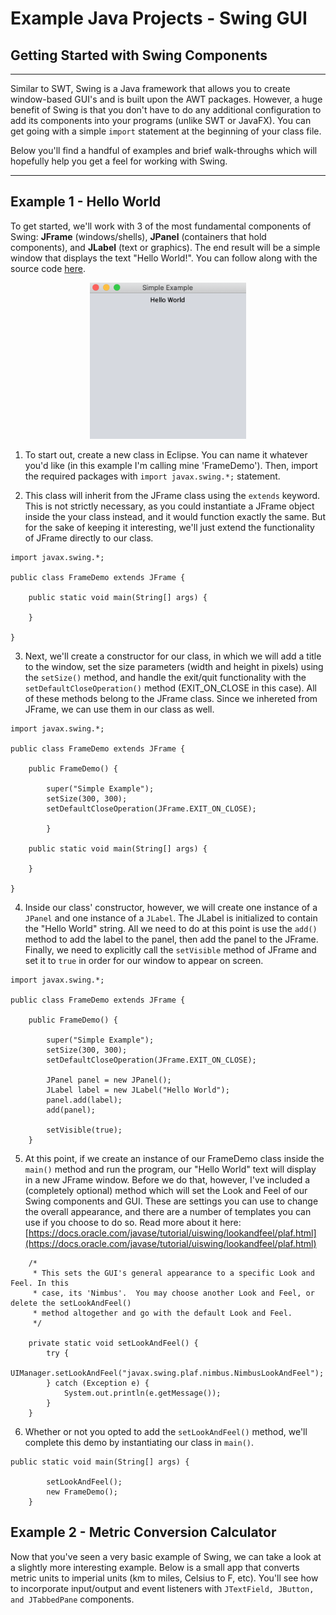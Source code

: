 # Example Java Projects - Swing GUI

## Getting Started with Swing Components

---

Similar to SWT, Swing is a Java framework that allows you to create window-based GUI's and is built upon the AWT packages.  However, a huge benefit of Swing is that you don't have to do any additional configuration to add its components into your programs (unlike SWT or JavaFX). You can get going with a simple `import` statement at the beginning of your class file.  

Below you'll find a handful of examples and brief walk-throughs which will hopefully help you get a feel for working with Swing.  

---

## Example 1 - Hello World

To get started, we'll work with 3 of the most fundamental components of Swing: **JFrame** (windows/shells), **JPanel** (containers that hold components), and **JLabel** (text or graphics).  The end result will be a simple window that displays the text "Hello World!".  You can follow along with the source code [here](https://github.com/robbgatica/comp170-swing/blob/master/src/swing/comp170/FrameDemo.java).  

<p align="center">
<img src="images/frame.png" alt="frame-demo" width="250" height="250" />
  </p>

1.  To start out, create a new class in Eclipse. You can name it whatever you'd like (in this example I'm calling mine 'FrameDemo').  Then, import the required packages with `import javax.swing.*;` statement.   

2.  This class will inherit from the JFrame class using the `extends` keyword.  This is not strictly necessary, as you could instantiate a JFrame object inside the your class instead, and it would function exactly the same.  But for the sake of keeping it interesting, we'll just extend the functionality of JFrame directly to our class.

```
import javax.swing.*;

public class FrameDemo extends JFrame {

	public static void main(String[] args) {

	}

}
```

3.  Next, we'll create a constructor for our class, in which we will add a title to the window, set the size parameters (width and height in pixels) using  the `setSize()` method, and handle the exit/quit functionality with the `setDefaultCloseOperation()` method (EXIT_ON_CLOSE in this case).  All of these methods belong to the JFrame class.  Since we inhereted from JFrame, we can use them in our class as well.

```
import javax.swing.*;

public class FrameDemo extends JFrame {

	public FrameDemo() {
		
		super("Simple Example");
		setSize(300, 300);
		setDefaultCloseOperation(JFrame.EXIT_ON_CLOSE);
		
		}

	public static void main(String[] args) {

	}

}
```

4.  Inside our class' constructor, however, we will create one instance of a `JPanel` and one instance of a `JLabel`.  The JLabel is initialized to contain the "Hello World" string. All we need to do at this point is use the `add()` method to add the label to the panel, then add the panel to the JFrame.  Finally, we need to explicitly call the `setVisible` method of JFrame and set it to `true` in order for our window to appear on screen.

```
import javax.swing.*;

public class FrameDemo extends JFrame {

	public FrameDemo() {
		
		super("Simple Example");
		setSize(300, 300);
		setDefaultCloseOperation(JFrame.EXIT_ON_CLOSE);
		
		JPanel panel = new JPanel();
		JLabel label = new JLabel("Hello World");
		panel.add(label);
		add(panel);
		
		setVisible(true);
	}
```

5. At this point, if we create an instance of our FrameDemo class inside the `main()` method and run the program, our "Hello World" text will display in a new JFrame window.  Before we do that, however, I've included a (completely optional) method which will set the Look and Feel of our Swing components and GUI.  These are settings you can use to change the overall appearance, and there are a number of templates you can use if you choose to do so.  Read more about it here: [https://docs.oracle.com/javase/tutorial/uiswing/lookandfeel/plaf.html](https://docs.oracle.com/javase/tutorial/uiswing/lookandfeel/plaf.html)

```
	/*
	 * This sets the GUI's general appearance to a specific Look and Feel. In this
	 * case, its 'Nimbus'.  You may choose another Look and Feel, or delete the setLookAndFeel() 
	 * method altogether and go with the default Look and Feel.  
	 */

	private static void setLookAndFeel() {
		try {
			UIManager.setLookAndFeel("javax.swing.plaf.nimbus.NimbusLookAndFeel");
		} catch (Exception e) {
			System.out.println(e.getMessage());
		}
	}

```

6.  Whether or not you opted to add the `setLookAndFeel()` method, we'll complete this demo by instantiating our class in `main()`.

```
public static void main(String[] args) {

		setLookAndFeel();
		new FrameDemo();
	}
```

## Example 2 - Metric Conversion Calculator

Now that you've seen a very basic example of Swing, we can take a look at a slightly more interesting example.  Below is a small app that converts metric units to imperial units (km to miles, Celsius to F, etc).  You'll see how to incorporate input/output and event listeners with `JTextField, JButton, and JTabbedPane` components.  

